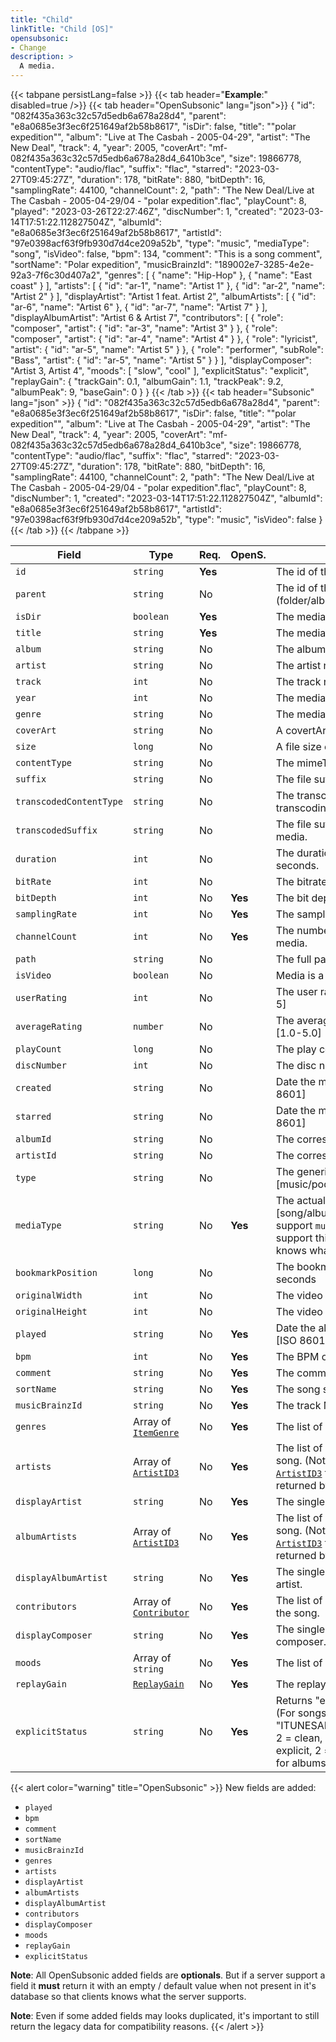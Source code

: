 ```yaml
---
title: "Child"
linkTitle: "Child [OS]"
opensubsonic:
- Change
description: >
  A media.
---
```


{{< tabpane persistLang=false >}}
{{< tab header="**Example**:" disabled=true />}}
{{< tab header="OpenSubsonic" lang="json">}}
{
    "id": "082f435a363c32c57d5edb6a678a28d4",
    "parent": "e8a0685e3f3ec6f251649af2b58b8617",
    "isDir": false,
    "title": "\"polar expedition\"",
    "album": "Live at The Casbah - 2005-04-29",
    "artist": "The New Deal",
    "track": 4,
    "year": 2005,
    "coverArt": "mf-082f435a363c32c57d5edb6a678a28d4_6410b3ce",
    "size": 19866778,
    "contentType": "audio/flac",
    "suffix": "flac",
    "starred": "2023-03-27T09:45:27Z",
    "duration": 178,
    "bitRate": 880,
    "bitDepth": 16,
    "samplingRate": 44100,
    "channelCount": 2,
    "path": "The New Deal/Live at The Casbah - 2005-04-29/04 - \"polar expedition\".flac",
    "playCount": 8,
    "played": "2023-03-26T22:27:46Z",
    "discNumber": 1,
    "created": "2023-03-14T17:51:22.112827504Z",
    "albumId": "e8a0685e3f3ec6f251649af2b58b8617",
    "artistId": "97e0398acf63f9fb930d7d4ce209a52b",
    "type": "music",
    "mediaType": "song",
    "isVideo": false,
    "bpm": 134,
    "comment": "This is a song comment",
    "sortName": "Polar expedition",
    "musicBrainzId": "189002e7-3285-4e2e-92a3-7f6c30d407a2",
    "genres": [
        {
            "name": "Hip-Hop"
        },
        {
            "name": "East coast"
        }
    ],
    "artists": [
        {
            "id": "ar-1",
            "name": "Artist 1"
        },
        {
            "id": "ar-2",
            "name": "Artist 2"
        }
    ],
    "displayArtist": "Artist 1 feat. Artist 2",
    "albumArtists": [
        {
            "id": "ar-6",
            "name": "Artist 6"
        },
        {
            "id": "ar-7",
            "name": "Artist 7"
        }
    ],
    "displayAlbumArtist": "Artist 6 & Artist 7",
    "contributors": [
        {
            "role": "composer",
            "artist": {
                "id": "ar-3",
                "name": "Artist 3"
            }
        },
        {
            "role": "composer",
            "artist": {
                "id": "ar-4",
                "name": "Artist 4"
            }
        },
        {
            "role": "lyricist",
            "artist": {
                "id": "ar-5",
                "name": "Artist 5"
            }
        },
        {
            "role": "performer",
            "subRole": "Bass",
            "artist": {
                "id": "ar-5",
                "name": "Artist 5"
            }
        }
    ],
    "displayComposer": "Artist 3, Artist 4",
    "moods": [
        "slow",
        "cool"
    ],
    "explicitStatus": "explicit",
    "replayGain": {
        "trackGain": 0.1,
        "albumGain": 1.1,
        "trackPeak": 9.2,
        "albumPeak": 9,
        "baseGain": 0
    }
}
{{< /tab >}}
{{< tab header="Subsonic" lang="json" >}}
{
  "id": "082f435a363c32c57d5edb6a678a28d4",
  "parent": "e8a0685e3f3ec6f251649af2b58b8617",
  "isDir": false,
  "title": "\"polar expedition\"",
  "album": "Live at The Casbah - 2005-04-29",
  "artist": "The New Deal",
  "track": 4,
  "year": 2005,
  "coverArt": "mf-082f435a363c32c57d5edb6a678a28d4_6410b3ce",
  "size": 19866778,
  "contentType": "audio/flac",
  "suffix": "flac",
  "starred": "2023-03-27T09:45:27Z",
  "duration": 178,
  "bitRate": 880,
  "bitDepth": 16,
  "samplingRate": 44100,
  "channelCount": 2,
  "path": "The New Deal/Live at The Casbah - 2005-04-29/04 - \"polar expedition\".flac",
  "playCount": 8,
  "discNumber": 1,
  "created": "2023-03-14T17:51:22.112827504Z",
  "albumId": "e8a0685e3f3ec6f251649af2b58b8617",
  "artistId": "97e0398acf63f9fb930d7d4ce209a52b",
  "type": "music",
  "isVideo": false
}
{{< /tab >}}
{{< /tabpane >}}

| Field |  Type | Req. | OpenS. | Details |
| --- | --- | --- | --- | --- |
| `id` | `string` | **Yes** |     | The id of the media |
| `parent` | `string` | No |     | The id of the parent (folder/album) |
| `isDir` | `boolean` | **Yes** |     | The media is a directory |
| `title` | `string` | **Yes** |     | The media name. |
| `album` | `string` | No |     | The album name. |
| `artist` | `string` | No |     | The artist name.  |
| `track` | `int` | No |    | The track number. |
| `year` | `int` | No |     | The media year. |
| `genre` | `string` | No |     | The media genre|
| `coverArt` | `string` | No |     | A covertArt id.  |
| `size` | `long` | No |     | A file size of the media.  |
| `contentType` | `string` | No |     | The mimeType of the media.  |
| `suffix` | `string` | No |     | The file suffix of the media.  |
| `transcodedContentType` | `string` | No |     | The transcoded mediaType if transcoding should happen. |
| `transcodedSuffix` | `string` | No |     | The file suffix of the transcoded media.  |
| `duration` | `int` | No |     | The duration of the media in seconds. |
| `bitRate` | `int` | No |     | The bitrate of the media. |
| `bitDepth` | `int` | No | **Yes** | The bit depth of the media. |
| `samplingRate` | `int` | No | **Yes** | The sampling rate of the media. |
| `channelCount` | `int` | No | **Yes** | The number of channels of the media. |
| `path` | `string` | No |     | The full path of the media. |
| `isVideo` | `boolean` | No |     | Media is a video |
| `userRating` | `int` | No |     | The user rating of the media [1-5] |
| `averageRating` | `number` | No |     | The average rating of the media [1.0-5.0] |
| `playCount` | `long` | No |     | The play count. |
| `discNumber` | `int` | No |     | The disc number. |
| `created` | `string` | No |     | Date the media was created. [ISO 8601] |
| `starred` | `string` | No |     | Date the media was starred. [ISO 8601] |
| `albumId` | `string` | No |     | The corresponding album id |
| `artistId` | `string` | No |     | The corresponding artist id |
| `type` | `string` | No |     | The generic type of media [music/podcast/audiobook/video]|
| `mediaType` | `string` | No | **Yes** | The actual media type [song/album/artist] **Note**: If you support `musicBrainzId` you must support this field to ensure clients knows what the ID refers to. |
| `bookmarkPosition` | `long` | No |     | The bookmark position in seconds |
| `originalWidth` | `int` | No |     | The video original Width |
| `originalHeight` | `int` | No |     | The video original Height |
| `played` | `string` | No | **Yes**    | Date the album was last played. [ISO 8601]|
| `bpm` | `int` | No |   **Yes**   | The BPM of the song. |
| `comment` | `string` | No |  **Yes**    | The comment tag of the song. |
| `sortName` | `string` | No |  **Yes**   | The song sort name. |
| `musicBrainzId` | `string` | No |  **Yes**   | The track MusicBrainzID. |
| `genres` | Array of [`ItemGenre`](../itemgenre) | No | **Yes**    | The list of all genres of the song. |
| `artists` | Array of [`ArtistID3`](../artistid3) | No | **Yes**    | The list of all song artists of the song. (Note: Only the required [`ArtistID3`](../artistid3) fields should be returned by default)|
| `displayArtist` | `string` | No |  **Yes**   | The single value display artist. |
| `albumArtists` | Array of [`ArtistID3`](../artistid3) | No | **Yes**    | The list of all album artists of the song. (Note: Only the required [`ArtistID3`](../artistid3) fields should be returned by default)|
| `displayAlbumArtist` | `string` | No |  **Yes**   | The single value display album artist. |
| `contributors` | Array of [`Contributor`](../contributor) | No | **Yes**    | The list of all contributor artists of the song. |
| `displayComposer` | `string` | No |  **Yes**   | The single value display composer. |
| `moods` | Array of `string` | No | **Yes**    | The list of all moods of the song. |
| `replayGain` | [`ReplayGain`](../replaygain) | No | **Yes**    | The replaygain data of the song. |
| `explicitStatus` | `string` | No |  **Yes**    | Returns "explicit", "clean" or "". (For songs extracted from tags "ITUNESADVISORY": 1 = explicit, 2 = clean, MP4 "rtng": 1 or 4 = explicit, 2 = clean. See [`albumID3`](../albumid3) for albums) |

{{< alert color="warning" title="OpenSubsonic" >}}
New fields are added:

- `played`
- `bpm`
- `comment`
- `sortName`
- `musicBrainzId`
- `genres`
- `artists`
- `displayArtist`
- `albumArtists`
- `displayAlbumArtist`
- `contributors`
- `displayComposer`
- `moods`
- `replayGain`
- `explicitStatus`

**Note**: All OpenSubsonic added fields are **optionals**. But if a server support a field it **must** return it with an empty / default value when not present in it's database so that clients knows what the server supports.

**Note**: Even if some added fields may looks duplicated, it's important to still return the legacy data for compatibility reasons.
{{< /alert >}}
